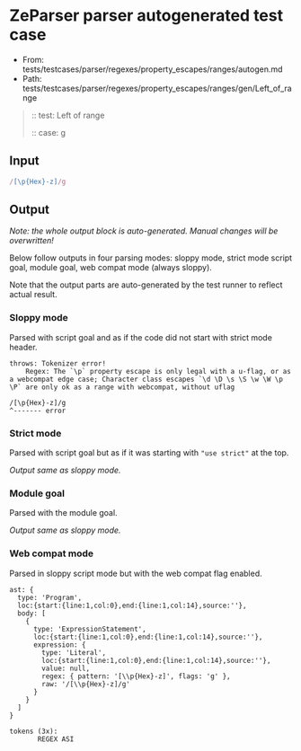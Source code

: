 # ZeParser parser autogenerated test case

- From: tests/testcases/parser/regexes/property_escapes/ranges/autogen.md
- Path: tests/testcases/parser/regexes/property_escapes/ranges/gen/Left_of_range

> :: test: Left of range
>
> :: case: g

## Input


`````js
/[\p{Hex}-z]/g
`````

## Output

_Note: the whole output block is auto-generated. Manual changes will be overwritten!_

Below follow outputs in four parsing modes: sloppy mode, strict mode script goal, module goal, web compat mode (always sloppy).

Note that the output parts are auto-generated by the test runner to reflect actual result.

### Sloppy mode

Parsed with script goal and as if the code did not start with strict mode header.

`````
throws: Tokenizer error!
    Regex: The `\p` property escape is only legal with a u-flag, or as a webcompat edge case; Character class escapes `\d \D \s \S \w \W \p \P` are only ok as a range with webcompat, without uflag

/[\p{Hex}-z]/g
^------- error
`````

### Strict mode

Parsed with script goal but as if it was starting with `"use strict"` at the top.

_Output same as sloppy mode._

### Module goal

Parsed with the module goal.

_Output same as sloppy mode._

### Web compat mode

Parsed in sloppy script mode but with the web compat flag enabled.

`````
ast: {
  type: 'Program',
  loc:{start:{line:1,col:0},end:{line:1,col:14},source:''},
  body: [
    {
      type: 'ExpressionStatement',
      loc:{start:{line:1,col:0},end:{line:1,col:14},source:''},
      expression: {
        type: 'Literal',
        loc:{start:{line:1,col:0},end:{line:1,col:14},source:''},
        value: null,
        regex: { pattern: '[\\p{Hex}-z]', flags: 'g' },
        raw: '/[\\p{Hex}-z]/g'
      }
    }
  ]
}

tokens (3x):
       REGEX ASI
`````

